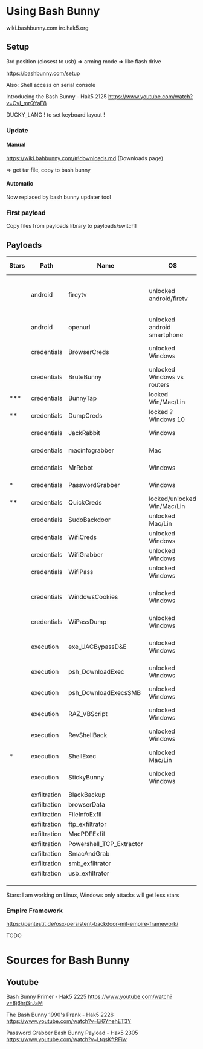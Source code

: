 # Using Bash Bunny

wiki.bashbunny.com
irc.hak5.org

## Setup
3rd position (closest to usb) => arming mode => like flash drive

https://bashbunny.com/setup

Also: Shell access on serial console

Introducing the Bash Bunny - Hak5 2125
https://www.youtube.com/watch?v=CvI_mrQYaF8

DUCKY_LANG ! to set keyboard layout !

### Update

#### Manual
https://wiki.bahbunny.com/#!downloads.md (Downloads page)

=> get tar file, copy to bash bunny

#### Automatic

Now replaced by bash bunny updater tool

### First payload

Copy files from payloads library to payloads/switch1

## Payloads

|Stars|Path|Name|OS|Actions|USB devices|Potential Improvements|Comments|
|-----|----|----|--|------------|-----------|-----------------|--------|
||android|fireytv|unlocked android/firetv|enable ADB, install payload, execute|HID, ECM_ETHERNET||
||android|openurl|unlocked android smartphone|open url in browser|HID|
||credentials|BrowserCreds|unlocked Windows|dump plaintext passwords|HID STORAGE, downloads tools||Powershell pwd gatherer: https://raw.githubusercontent.com/sekirkity/BrowserGather/master/BrowserGather.ps1|
||credentials|BruteBunny|unlocked Windows vs routers|brute force local router|HID STORAGE|
|***|credentials|BunnyTap|locked Win/Mac/Lin|hack browser|RNDIS_ETHERNET/ECM_ETHERNET||uses DNSSpoof, https://samy.pl/poisontap/|
|**|credentials|DumpCreds|locked ? Windows 10|pwd stealer|HID,RNDIS_ETHERNET, RNDIS_ETHERNET STORAGE||impacket tools, mimikatz, powerdump|
||credentials|JackRabbit|Windows|pwd stealer|HID STORAGE||mimikatz|
||credentials|macinfograbber|Mac|cred stealer|HID STORAGE|||
||credentials|MrRobot|Windows|cred stealer|HID, RNDIS_ETHERNET||mimikatz/mimidogz|
|*|credentials|PasswordGrabber|Windows|pwd grabber|HID STORAGE||https://github.com/AlessandroZ/LaZagne (Pony style)|
|**|credentials|QuickCreds|locked/unlocked Win/Mac/Lin||RNDIS_ETHERNET,ECM_ETHERNET ||responder required|
||credentials|SudoBackdoor|unlocked Mac/Lin||ECM_ETHERNET HID||second visit to loot|
||credentials|WifiCreds|unlocked Windows|Steals Wifi Creds|HID STORAGE|||
||credentials|WifiGrabber|unlocked Windows|Steals Wifi Creds|HID STORAGE|||
||credentials|WifiPass|unlocked Windows||HID STORAGE|||
||credentials|WindowsCookies|unlocked Windows |gets facebook session cookies|HID, RNDIS_ETHERNET|||
||credentials|WiPassDump|unlocked Windows|gets Wifi pwds|HID STORAGE|||
||execution|exe_UACBypassD&E|unlocked Windows|download and execute file|HID STORAGE|||
||execution|psh_DownloadExec|unlocked Windows|dl & exe|RNDIS_ETHERNET HID|||
||execution|psh_DownloadExecsSMB|unlocked Windows|dl & exe from SMB server|RNDIS_ETHERNET HID||impacket|
||execution|RAZ_VBScript|unlocked Windows|executes vbscript|HID STORAGE|||
||execution|RevShellBack|unlocked Windows|start reverse shell|RNDIS_ETHERNET HID|||
|*|execution|ShellExec|unlocked Mac/Lin|Beef hooking|ECM_ETHERNET HID VID_0X05AC PID_0X021E|||
||execution|StickyBunny|unlocked Windows|allows admin login|HID|||
||exfiltration|BlackBackup||||||
||exfiltration|browserData||||||
||exfiltration|FileInfoExfil||||||
||exfiltration|ftp_exfiltrator||||||
||exfiltration|MacPDFExfil||||||
||exfiltration|Powershell_TCP_Extractor||||||
||exfiltration|SmacAndGrab||||||
||exfiltration|smb_exfiltrator||||||
||exfiltration|usb_exfiltrator||||||
|||||||||
|||||||||
|||||||||





Stars: I am working on Linux, Windows only attacks will get less stars


### Empire Framework

https://pentestit.de/osx-persistent-backdoor-mit-empire-framework/

TODO


# Sources for Bash Bunny
## Youtube

Bash Bunny Primer - Hak5 2225
https://www.youtube.com/watch?v=8j6hrjSrJaM

The Bash Bunny 1990's Prank - Hak5 2226
https://www.youtube.com/watch?v=Ei6YhehET3Y

Password Grabber Bash Bunny Payload - Hak5 2305
https://www.youtube.com/watch?v=LtqsKftRFiw

